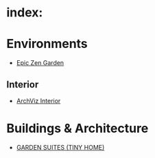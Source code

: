 # index:
# Environments
- [Epic Zen Garden](https://www.fab.com/listings/27463ce7-56e0-43c7-ad39-d853da0461de)

## Interior
- [ArchViz Interior](https://www.fab.com/listings/62e0fe0f-3fd7-4d40-993a-cae13e8199f4)

# Buildings & Architecture
- [GARDEN SUITES (TINY HOME)](https://www.fab.com/listings/383a742c-f995-4f84-afc5-cf9866a06b31)

